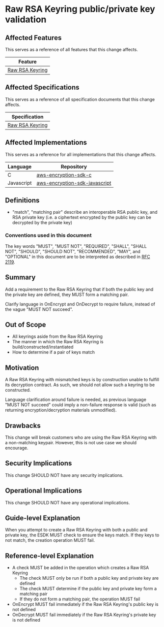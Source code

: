[//]: # "Copyright Amazon.com Inc. or its affiliates. All Rights Reserved."
[//]: # "SPDX-License-Identifier: CC-BY-SA-4.0"

# Raw RSA Keyring public/private key validation

## Affected Features

This serves as a reference of all features that this change affects.

| Feature                                                                                                                                                   |
| --------------------------------------------------------------------------------------------------------------------------------------------------------- |
| [Raw RSA Keyring](https://github.com/awslabs/aws-encryption-sdk-specification/blob/31b0534c4259aad365f048b73231545583389c67/framework/raw-rsa-keyring.md) |

## Affected Specifications

This serves as a reference of all specification documents that this change affects.

| Specification                                                                                                                                             |
| --------------------------------------------------------------------------------------------------------------------------------------------------------- |
| [Raw RSA Keyring](https://github.com/awslabs/aws-encryption-sdk-specification/blob/31b0534c4259aad365f048b73231545583389c67/framework/raw-rsa-keyring.md) |

## Affected Implementations

This serves as a reference for all implementations that this change affects.

| Language   | Repository                                                                            |
| ---------- | ------------------------------------------------------------------------------------- |
| C          | [aws-encryption-sdk-c](https://github.com/aws/aws-encryption-sdk-c)                   |
| Javascript | [aws-encryption-sdk-javascript](https://github.com/aws/aws-encryption-sdk-javascript) |

## Definitions

- "match", "matching pair" describe an interoperable RSA public key, and RSA private key
  (i.e. a ciphertext encrypted by the public key can be decrypted by the private key)

### Conventions used in this document

The key words
"MUST", "MUST NOT", "REQUIRED", "SHALL", "SHALL NOT",
"SHOULD", "SHOULD NOT", "RECOMMENDED", "MAY", and "OPTIONAL"
in this document are to be interpreted as described in
[RFC 2119](https://tools.ietf.org/html/rfc2119).

## Summary

Add a requirement to the Raw RSA Keyring that if both the public key and the private key are defined,
they MUST form a matching pair.

Clarify language in OnEncrypt and OnDecrypt to require failure, instead of the vague "MUST NOT succeed".

## Out of Scope

- All keyrings aside from the Raw RSA Keyring
- The manner in which the Raw RSA Keyring is build/constructed/instantiated
- How to determine if a pair of keys match

## Motivation

A Raw RSA Keyring with mismatched keys is by construction unable to fulfill its decryption contract.
As such, we should not allow such a keyring to be constructed.

Language clarification around failure is needed,
as previous language "MUST NOT succeed" could imply a non-failure response is valid
(such as returning encryption/decryption materials unmodified).

## Drawbacks

This change will break customers who are using the Raw RSA Keyring with a non-matching keypair.
However, this is not use case we should encourage.

## Security Implications

This change SHOULD NOT have any security implications.

## Operational Implications

This change SHOULD NOT have any operational implications.

## Guide-level Explanation

When you attempt to create a Raw RSA Keyring with both a public and private key,
the ESDK MUST check to ensure the keys match.
If they keys to not match, the creation operation MUST fail.

## Reference-level Explanation

- A check MUST be added in the operation which creates a Raw RSA Keyring
  - The check MUST only be run if both a public key and private key are defined
  - The check MUST determine if the public key and private key form a matching pair
  - If they do not form a matching pair, the operation MUST fail
- OnEncrypt MUST fail immediately if the Raw RSA Keyring's public key is not defined
- OnDecrypt MUST fail immediately if the Raw RSA Keyring's private key is not defined
